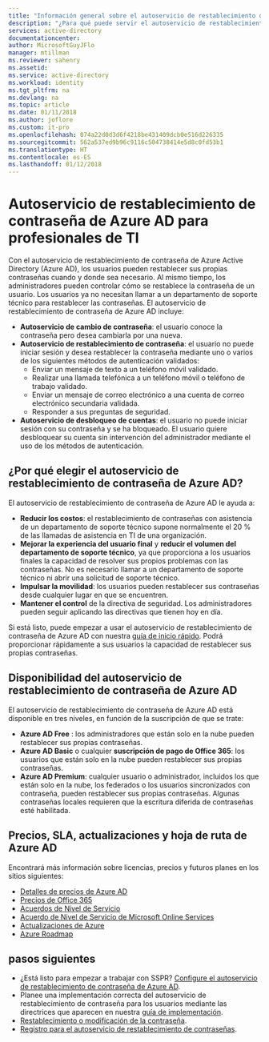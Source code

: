 ```yaml
---
title: "Información general sobre el autoservicio de restablecimiento de contraseña | Microsoft Docs"
description: "¿Para qué puede servir el autoservicio de restablecimiento de contraseña de Azure AD en una organización?"
services: active-directory
documentationcenter: 
author: MicrosoftGuyJFlo
manager: mtillman
ms.reviewer: sahenry
ms.assetid: 
ms.service: active-directory
ms.workload: identity
ms.tgt_pltfrm: na
ms.devlang: na
ms.topic: article
ms.date: 01/11/2018
ms.author: joflore
ms.custom: it-pro
ms.openlocfilehash: 074a22d0d3d6f4218be431409dcb0e516d226335
ms.sourcegitcommit: 562a537ed9b96c9116c504738414e5d8c0fd53b1
ms.translationtype: HT
ms.contentlocale: es-ES
ms.lasthandoff: 01/12/2018
---
```

# <a name="azure-ad-self-service-password-reset-for-the-it-professional"></a>Autoservicio de restablecimiento de contraseña de Azure AD para profesionales de TI

Con el autoservicio de restablecimiento de contraseña de Azure Active Directory (Azure AD), los usuarios pueden restablecer sus propias contraseñas cuando y donde sea necesario. Al mismo tiempo, los administradores pueden controlar cómo se restablece la contraseña de un usuario. Los usuarios ya no necesitan llamar a un departamento de soporte técnico para restablecer las contraseñas. El autoservicio de restablecimiento de contraseña de Azure AD incluye:

* **Autoservicio de cambio de contraseña**: el usuario conoce la contraseña pero desea cambiarla por una nueva.
* **Autoservicio de restablecimiento de contraseña**: el usuario no puede iniciar sesión y desea restablecer la contraseña mediante uno o varios de los siguientes métodos de autenticación validados:
   * Enviar un mensaje de texto a un teléfono móvil validado.
   * Realizar una llamada telefónica a un teléfono móvil o teléfono de trabajo validado.
   * Enviar un mensaje de correo electrónico a una cuenta de correo electrónico secundaria validada.
   * Responder a sus preguntas de seguridad.
* **Autoservicio de desbloqueo de cuentas**: el usuario no puede iniciar sesión con su contraseña y se ha bloqueado. El usuario quiere desbloquear su cuenta sin intervención del administrador mediante el uso de los métodos de autenticación.

## <a name="why-choose-azure-ad-sspr"></a>¿Por qué elegir el autoservicio de restablecimiento de contraseña de Azure AD?

El autoservicio de restablecimiento de contraseña de Azure AD le ayuda a:

* **Reducir los costos**: el restablecimiento de contraseñas con asistencia de un departamento de soporte técnico supone normalmente el 20 % de las llamadas de asistencia en TI de una organización. 
* **Mejorar la experiencia del usuario final** y **reducir el volumen del departamento de soporte técnico**, ya que proporciona a los usuarios finales la capacidad de resolver sus propios problemas con las contraseñas. No es necesario llamar a un departamento de soporte técnico ni abrir una solicitud de soporte técnico.
* **Impulsar la movilidad**: los usuarios pueden restablecer sus contraseñas desde cualquier lugar en que se encuentren.
* **Mantener el control** de la directiva de seguridad. Los administradores pueden seguir aplicando las directivas que tienen hoy en día.

Si está listo, puede empezar a usar el autoservicio de restablecimiento de contraseña de Azure AD con nuestra [guía de inicio rápido](active-directory-passwords-getting-started.md). Podrá proporcionar rápidamente a sus usuarios la capacidad de restablecer sus propias contraseñas.

## <a name="azure-ad-sspr-availability"></a>Disponibilidad del autoservicio de restablecimiento de contraseña de Azure AD

El autoservicio de restablecimiento de contraseña de Azure AD está disponible en tres niveles, en función de la suscripción de que se trate:

* **Azure AD Free** : los administradores que están solo en la nube pueden restablecer sus propias contraseñas.
* **Azure AD Basic** o cualquier **suscripción de pago de Office 365**: los usuarios que están solo en la nube pueden restablecer sus propias contraseñas.
* **Azure AD Premium**: cualquier usuario o administrador, incluidos los que están solo en la nube, los federados o los usuarios sincronizados con contraseña, pueden restablecer sus propias contraseñas. Algunas contraseñas locales requieren que la escritura diferida de contraseñas esté habilitada.

## <a name="azure-ad-pricing-sla-updates-and-roadmap"></a>Precios, SLA, actualizaciones y hoja de ruta de Azure AD

Encontrará más información sobre licencias, precios y futuros planes en los sitios siguientes:

* [Detalles de precios de Azure AD](https://azure.microsoft.com/pricing/details/active-directory/)
* [Precios de Office 365](https://products.office.com/compare-all-microsoft-office-products?tab=2)
* [Acuerdos de Nivel de Servicio](https://azure.microsoft.com/support/legal/sla/)
* [Acuerdo de Nivel de Servicio de Microsoft Online Services](http://go.microsoft.com/fwlink/?LinkID=272026&clcid=0x409)
* [Actualizaciones de Azure](https://azure.microsoft.com/updates/)
* [Azure Roadmap](https://www.microsoft.com/cloud-platform/roadmap-recently-available)

## <a name="next-steps"></a>pasos siguientes

* ¿Está listo para empezar a trabajar con SSPR? [Configure el autoservicio de restablecimiento de contraseña de Azure AD](active-directory-passwords-getting-started.md).
* Planee una implementación correcta del autoservicio de restablecimiento de contraseña para los usuarios mediante las directrices que aparecen en nuestra [guía de implementación](active-directory-passwords-best-practices.md).
* [Restablecimiento o modificación de la contraseña](active-directory-passwords-update-your-own-password.md).
* [Registro para el autoservicio de restablecimiento de contraseñas](active-directory-passwords-reset-register.md).
